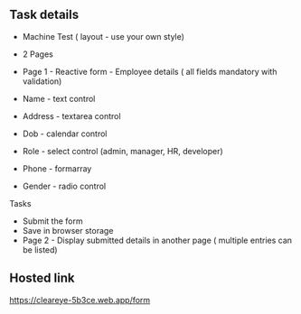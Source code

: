 
## Task details

* Machine Test ( layout - use your own style)
* 2 Pages

* Page 1 - Reactive form - Employee details ( all fields mandatory with validation)
* Name - text control
* Address - textarea control
* Dob - calendar control
* Role - select control (admin, manager, HR, developer)
* Phone - formarray
* Gender - radio control

Tasks
* Submit the form
* Save in browser storage
* Page 2 - Display submitted details in another page ( multiple entries can be listed)




## Hosted link
https://cleareye-5b3ce.web.app/form
